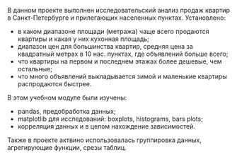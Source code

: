 В данном проекте выполнен исследовательский анализ продаж квартир в Санкт-Петербурге и прилегающих населенных пунктах. Установлено:
- в каком диапазоне площади (метража) чаще всего продаются квартиры и какая у них кухонная площадь;
- диапазон цен для большинства квартир, средняя цена за квадратный метрах в 10 нас. пунктах, где объявлений больше всего;
- что квартиры на первом и последнем этажах более дешевые, чем остальные;
- что много объявлений выкладывается зимой и маленькие квартиры распродаются быстрее.

В этом учебном модуле были изучены: 
- pandas, предобработка данных;
- matplotlib для исследований: boxplots, histograms, bars plots;
- корреляция данных  и в целом нахождение зависимостей.

Также в проекте актвино использовалась группировка данных, агрегирующие функции, срезы таблиц.

